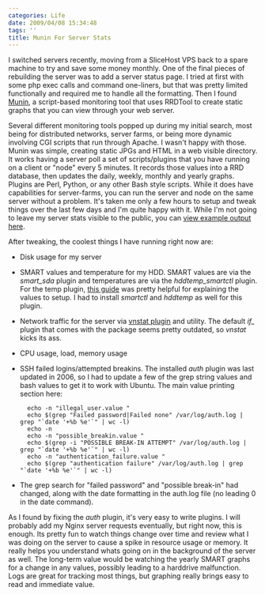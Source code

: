 ```yaml
---
categories: Life
date: 2009/04/08 15:34:48
tags: ''
title: Munin For Server Stats
---
```


I switched servers recently, moving from a SliceHost VPS back to a spare machine
to try and save some money monthly. One of the final pieces of rebuilding the
server was to add a server status page. I tried at first with some php exec
calls and command one-liners, but that was pretty limited functionally and
required me to handle all the formatting. Then I found
[Munin](http://munin.projects.linpro.no/), a script-based monitoring tool that
uses RRDTool to create static graphs that you can view through your web server.

Several different monitoring tools popped up during my initial search, most
being for distributed networks, server farms, or being more dynamic involving
CGI scripts that run through Apache. I wasn't happy with those. Munin was
simple, creating static JPGs and HTML in a web visible directory. It works
having a server poll a set of scripts/plugins that you have running on a client
or "node" every 5 minutes. It records those values into a RRD database, then
updates the daily, weekly, monthly and yearly graphs. Plugins are Perl, Python,
or any other Bash style scripts. While it does have capabilities for
server-farms, you can run the server and node on the same server without
a problem. It's taken me only a few hours to setup and tweak things over the
last few days and I'm quite happy with it. While I'm not going to leave my
server stats visible to the public, you can [view example output
here](http://munin.ping.uio.no/ping.uio.no/bimbo.ping.uio.no.html).

After tweaking, the coolest things I have running right now are:

* Disk usage for my server

* SMART values and temperature for my HDD. SMART values are via the
  <em>smart_sda</em> plugin and temperatures are via the
  <em>hddtemp_smartctl</em> plugin. For the temp plugin, <a
  title="http://www.linuxweblog.com/blogs/sandip/20081224/munin-node-plugin-configurations"
  href="http://www.linuxweblog.com/blogs/sandip/20081224/munin-node-plugin-configurations"
  target="_blank">this guide</a> was pretty helpful for explaining the values to
  setup. I had to install <em>smartctl</em> and <em>hddtemp</em> as well for
  this plugin.

* Network traffic for the server via <a
  title="http://muninexchange.projects.linpro.no/?view&amp;phid=400"
  href="http://muninexchange.projects.linpro.no/?view&amp;phid=400">vnstat
  plugin</a> and utility. The default <em>if_</em> plugin that comes with the
  package seems pretty outdated, so <em>vnstat</em> kicks its ass.

* CPU usage, load, memory usage

* SSH failed logins/attempted breakins. The installed <em>auth</em> plugin was
  last updated in 2006, so I had to update a few of the grep string values and
  bash values to get it to work with Ubuntu. The main value printing section
  here:

        echo -n "illegal_user.value "
        echo $(grep "Failed password|Failed none" /var/log/auth.log | grep "`date '+%b %e'`" | wc -l)
        echo -n
        echo -n "possible_breakin.value "
        echo $(grep -i "POSSIBLE BREAK-IN ATTEMPT" /var/log/auth.log | grep "`date '+%b %e'`" | wc -l)
        echo -n "authentication_failure.value "
        echo $(grep "authentication failure" /var/log/auth.log | grep "`date '+%b %e'`" | wc -l)

* The grep search for "failed password" and "possible break-in" had changed,
  along with the date formatting in the auth.log file (no leading 0 in the date
  command).

As I found by fixing the <em>auth</em> plugin, it's very easy to write plugins. I will probably add my Nginx server requests eventually, but right now, this is enough. Its pretty fun to watch things change over time and review what I was doing on the server to cause a spike in resource usage or memory. It really helps you understand whats going on in the background of the server as well. The long-term value would be watching the yearly SMART graphs for a change in any values, possibly leading to a harddrive malfunction. Logs are great for tracking most things, but graphing really brings easy to read and immediate value.
